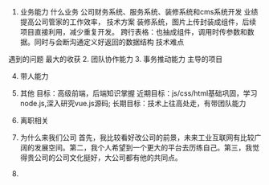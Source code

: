 1. 业务能力
  什么业务
    公司财务系统、服务系统、装修系统和cms系统开发
  业绩
    提高公司管家的工作效率，
  技术方案
    装修系统，图片上传封装成组件，后续项目直接利用，减少重复开发。
    跨行表格：也抽成组件，调用时传参数和数据。同时与会断沟通定义好返回的数据结构
  技术难点

  遇到的问题
  最大的收获
2. 团队协作能力
3. 事务推动能力
  主导的项目

4. 带人能力
5. 其他
  目标：高级前端，后端知识掌握
  近期目标：js/css/html基础巩固，学习node.js,深入研究vue.js源码;
  长期目标：技术上往高处走，有带团队能力

6. 离职相关

7. 为什么来我们公司
  首先，我比较看好改公司的前景，未来工业互联网有比较广阔的发展空间。第二，我个人希望到一个更大的平台去历练自己。第三，我觉得贵公司的公司文化挺好，大公司都有他的共同点。

8.
